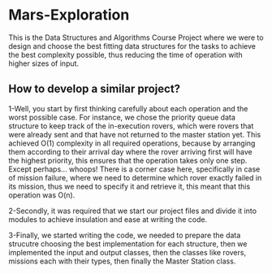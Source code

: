 # Mars-Exploration
This is the Data Structures and Algorithms Course Project where we were to design and choose the best fitting data structures for the tasks to achieve the best complexity possible, thus reducing the time of operation with higher sizes of input. 

## How to develop a similar project? 

1-Well, you start by first thinking carefully about each operation and the worst possible case. For instance, we chose the priority queue data structure to keep track of the in-execution rovers, which were rovers that were already sent and that have not returned to the master station yet. This achieved O(1) complexity in all required operations, because by arranging them according to their arrival day where the rover arriving first will have the highest priority, this ensures that the operation takes only one step. Except perhaps... whoops! There is a corner case here, specifically in case of mission failure, where we need to determine which rover exactly failed in its mission, thus we need to specify it and retrieve it, this meant that this operation was O(n).  

2-Secondly, it was required that we start our project files and divide it into modules to achieve insulation and ease at writing the code. 

3-Finally, we started writing the code, we needed to prepare the data strucutre choosing the best implementation for each structure, then we implemented the input and output classes, then the classes like rovers, missions each with their types, then finally the Master Station class. 


